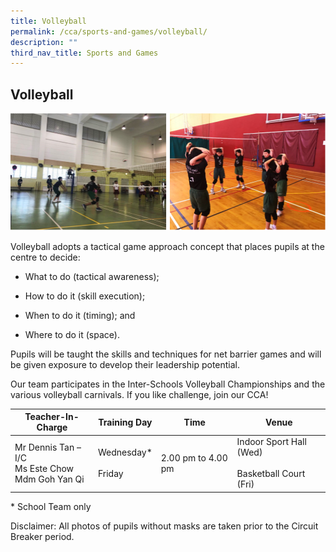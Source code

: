 ```yaml
---
title: Volleyball
permalink: /cca/sports-and-games/volleyball/
description: ""
third_nav_title: Sports and Games
---
```

## **Volleyball**

![](/images/CCA/Volleyball%201.png)


Volleyball adopts a tactical game approach concept that places pupils at the centre to decide:

  

*   What to do (tactical awareness);

  

*   How to do it (skill execution);

  

*   When to do it (timing); and

  

*   Where to do it (space).

  

Pupils will be taught the skills and techniques for net barrier games and will be given exposure to develop their leadership potential.

  

Our team participates in the Inter-Schools Volleyball Championships and the various volleyball carnivals. If you like challenge, join our CCA!


<table>
<thead>
  <tr>
    <th>Teacher-In-Charge</th>
    <th>Training Day</th>
    <th>Time</th>
    <th>Venue</th>
  </tr>
</thead>
<tbody>
  <tr>
    <td>Mr Dennis Tan – I/C<br>Ms Este Chow<br>Mdm Goh Yan Qi</td>
    <td>Wednesday*<br><br>Friday<br></td>
    <td><br>2.00 pm to 4.00 pm<br><br></td>
    <td>Indoor Sport Hall (Wed)<br><br>Basketball Court (Fri)</td>
  </tr>
</tbody>
</table>

\* School Team only

  

Disclaimer: All photos of pupils without masks are taken prior to the Circuit Breaker period.